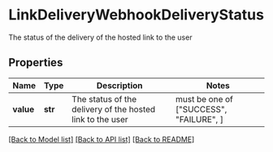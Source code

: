 # LinkDeliveryWebhookDeliveryStatus

The status of the delivery of the hosted link to the user

## Properties
Name | Type | Description | Notes
------------ | ------------- | ------------- | -------------
**value** | **str** | The status of the delivery of the hosted link to the user |  must be one of ["SUCCESS", "FAILURE", ]

[[Back to Model list]](../README.md#documentation-for-models) [[Back to API list]](../README.md#documentation-for-api-endpoints) [[Back to README]](../README.md)


